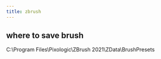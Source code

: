 ```yaml
---
title: zbrush
---
```


## where to save brush
C:\Program Files\Pixologic\ZBrush 2021\ZData\BrushPresets